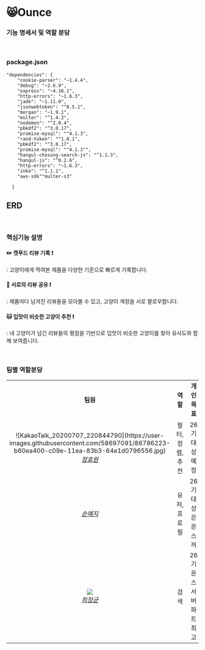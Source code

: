 # 😸Ounce


### 기능 명세서 및 역할 분담


<br>

### package.json

```
"dependencies": {
    "cookie-parser": "~1.4.4",
    "debug": "~2.6.9",
    "express": "~4.16.1",
    "http-errors": "~1.6.3",
    "jade": "~1.11.0",
    "jsonwebtoken": "^8.5.1",
    "morgan": "~1.9.1",
    "multer": "^1.4.2",
    "nodemon": "^2.0.4",
    "pbkdf2": "^3.0.17",
    "promise-mysql": "^4.1.3",
    "rand-token": "^1.0.1",
    "pbkdf2": "^3.0.17",
    "promise-mysql": "^4.1.3"",
    "hangul-chosung-search-js": "^1.1.3",
    "hangul-js": "^0.2.6",
    "http-errors": "~1.6.3",
    "inko": "^1.1.1",
    "aws-sdk""multer-s3"

  }
```

## ERD 


<br>

### 핵심기능 설명


#### :pencil2:  캣푸드 리뷰 기록 :heavy_exclamation_mark:

: 고양이에게 먹여본 제품을 다양한 기준으로 빠르게 기록합니다.
 
#### :page_facing_up:  서로의 리뷰 공유 :heavy_exclamation_mark:

: 제품마다 남겨진 리뷰들을 모아볼 수 있고, 고양이 계정을 서로 팔로우합니다.

#### :cat:  입맛이 비슷한 고양이 추천 :heavy_exclamation_mark:

: 내 고양이가 남긴 리뷰들의 평점을 기반으로
입맛이 비슷한 고양이를 찾아 유사도와 함께 보여줍니다.


<br>


### 팀별 역할분담

<table>
    <tr align="center">
        <td><B>팀원<B></td>
        <td width="100"><B>역할<B></td>
        <td><B>개인 목표<B></td>
    </tr>
    <tr align="center">
        <td>
            ![KakaoTalk_20200707_220844790](https://user-images.githubusercontent.com/58697091/86786223-b60ea400-c09e-11ea-83b3-64e1d0796556.jpg)
            <br>
            <a href="https://github.com/Jeong-Hyowon"><I>정효원</I></a>
        </td>
        <td width="100">필터,정렬,추천</a></td>
        <td>26기 대상예정</td>
    </tr>
    <tr align="center">
        <td>
            <img src![깃헙프로필](https://user-images.githubusercontent.com/55784772/86785830-2b2da980-c09e-11ea-9b7d-c42919e1cd62.jpg)
>
            <br>
            <a href="https://github.com/yezgoget"><I>손예지</I></a>
        </td>
        <td width="100">유저,프로필</a></td>
        <td>26기 대상은 온스꺼</td>
    </tr>
    <tr align="center">
        <td>
            <img src="https://github.com/wjdrbs96.png?size=100">
            <br>
            <a href="https://github.com/wjdrbs96"><I>최정균</I></a>
        </td>
        <td width="100">검색</a></td>
        <td>26기 온스 서버파트 최고</td>
    </tr>
</table>
